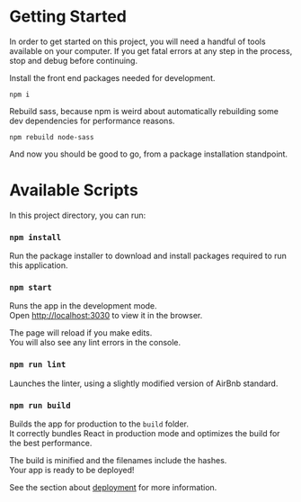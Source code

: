 # Getting Started
In order to get started on this project, you will need a handful of tools available on your computer.
 If you get fatal errors at any step in the process, stop and debug before continuing.

Install the front end packages needed for development.

`npm i`

Rebuild sass, because npm is weird about automatically rebuilding some dev dependencies for performance reasons.

`npm rebuild node-sass`

And now you should be good to go, from a package installation standpoint.

# Available Scripts
In this project directory, you can run:

### `npm install`
Run the package installer to download and install packages required to run this application.

### `npm start`
Runs the app in the development mode.<br>
Open [http://localhost:3030](http://localhost:3030) to view it in the browser.

The page will reload if you make edits.<br>
You will also see any lint errors in the console.

### `npm run lint`
Launches the linter, using a slightly modified version of AirBnb standard.<br>

### `npm run build`
Builds the app for production to the `build` folder.<br>
It correctly bundles React in production mode and optimizes the build for the best performance.

The build is minified and the filenames include the hashes.<br>
Your app is ready to be deployed!

See the section about [deployment](https://facebook.github.io/create-react-app/docs/deployment) for more information.
